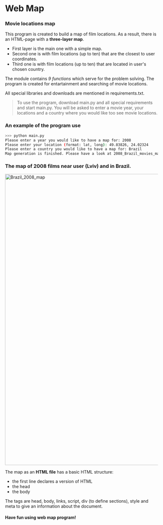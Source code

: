# Web Map

### Movie locations map

This program is created to build a map of film locations.
As a result, there is an HTML-page with a __three-layer map__.

- First layer is the main one with a simple map.
- Second one is with film locations (up to ten) that are the closest to user coordinates.
- Third one is with film locations (up to ten) that are located in user's chosen country.

The module contains *9 functions* which serve for the problem solving.
The program is created for entartainment and searching of movie locations.

All special libraries and downloads are mentioned in requirements.txt.

> To use the program, download main.py and all special requirements and start main.py. 
> You will be asked to enter a movie year, your locations and 
> a country where you would like too see movie locations.

### An example of the program use

```sh
>>> python main.py
Please enter a year you would like to have a map for: 2008
Please enter your location (format: lat, long): 49.83826, 24.02324
Please enter a country you would like to have a map for: Brazil
Map generation is finished. Please have a look at 2008_Brazil_movies_map.html
```

### The map of 2008 films near user (Lviv) and in Brazil.
<img width="960" alt="Brazil_2008_map" src="https://user-images.githubusercontent.com/50978411/107990425-225e6800-6fdd-11eb-9d5d-807c70b865d0.png">


The map as an **HTML file** has a basic HTML structure:
- the first line declares a version of HTML
- the head
- the body

The tags are head, body, links, script, div (to define sections),
style and meta to give an information about the document.

#### Have fun using web map program!